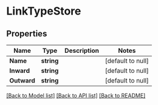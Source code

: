 # LinkTypeStore

## Properties
Name | Type | Description | Notes
------------ | ------------- | ------------- | -------------
**Name** | **string** |  | [default to null]
**Inward** | **string** |  | [default to null]
**Outward** | **string** |  | [default to null]

[[Back to Model list]](../README.md#documentation-for-models) [[Back to API list]](../README.md#documentation-for-api-endpoints) [[Back to README]](../README.md)

